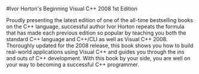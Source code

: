 #Ivor Horton's Beginning Visual C++ 2008 1st Edition

Proudly presenting the latest edition of one of the all-time bestselling books on the C++ language, successful author Ivor Horton repeats the formula that has made each previous edition so popular by teaching you both the standard C++ language and C++/CLI as well as Visual C++ 2008. Thoroughly updated for the 2008 release, this book shows you how to build real-world applications using Visual C++ and guides you through the ins and outs of C++ development. With this book by your side, you are well on your way to becoming a successful C++ programmer.
